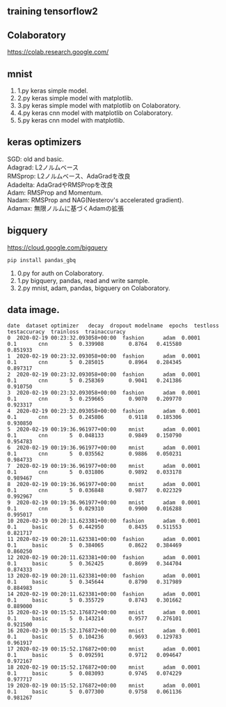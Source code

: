## training tensorflow2

## Colaboratory
https://colab.research.google.com/

## mnist
1. 1.py keras simple model.  
1. 2.py keras simple model with matplotlib.  
1. 3.py keras simple model with matplotlib on Colaboratory.  
1. 4.py keras cnn model with matplotlib on Colaboratory.  
1. 5.py keras cnn model with matplotlib.  

## keras optimizers
SGD: old and basic.  
Adagrad: L2ノルムベース  
RMSprop: L2ノルムベース、AdaGradを改良  
Adadelta: AdaGradやRMSPropを改良  
Adam: RMSProp and Momentum.  
Nadam: RMSProp and NAG(Nesterov's accelerated gradient).  
Adamax: 無限ノルムに基づくAdamの拡張  

## bigquery
https://cloud.google.com/bigquery

```
pip install pandas_gbq
```

1. 0.py for auth on Colaboratory.  
1. 1.py bigquery, pandas, read and write sample.  
1. 2.py mnist, adam, pandas, bigquery on Colaboratory.  

## data image.
```
date  dataset optimizer   decay  dropout modelname  epochs  testloss  testaccuracy  trainloss  trainaccuracy
0  2020-02-19 00:23:32.093058+00:00  fashion      adam  0.0001      0.1       cnn       5  0.339908        0.8764   0.415580       0.851933
1  2020-02-19 00:23:32.093058+00:00  fashion      adam  0.0001      0.1       cnn       5  0.285015        0.8964   0.284345       0.897317
2  2020-02-19 00:23:32.093058+00:00  fashion      adam  0.0001      0.1       cnn       5  0.258369        0.9041   0.241386       0.910750
3  2020-02-19 00:23:32.093058+00:00  fashion      adam  0.0001      0.1       cnn       5  0.259665        0.9070   0.209770       0.923317
4  2020-02-19 00:23:32.093058+00:00  fashion      adam  0.0001      0.1       cnn       5  0.245806        0.9118   0.185306       0.930850
5  2020-02-19 00:19:36.961977+00:00    mnist      adam  0.0001      0.1       cnn       5  0.048133        0.9849   0.150790       0.954783
6  2020-02-19 00:19:36.961977+00:00    mnist      adam  0.0001      0.1       cnn       5  0.035562        0.9886   0.050231       0.984733
7  2020-02-19 00:19:36.961977+00:00    mnist      adam  0.0001      0.1       cnn       5  0.031806        0.9892   0.033178       0.989467
8  2020-02-19 00:19:36.961977+00:00    mnist      adam  0.0001      0.1       cnn       5  0.036848        0.9877   0.022329       0.992967
9  2020-02-19 00:19:36.961977+00:00    mnist      adam  0.0001      0.1       cnn       5  0.029310        0.9900   0.016288       0.995017
10 2020-02-19 00:20:11.623381+00:00  fashion      adam  0.0001      0.1     basic       5  0.442950        0.8435   0.511553       0.821717
11 2020-02-19 00:20:11.623381+00:00  fashion      adam  0.0001      0.1     basic       5  0.384065        0.8622   0.384469       0.860250
12 2020-02-19 00:20:11.623381+00:00  fashion      adam  0.0001      0.1     basic       5  0.362425        0.8699   0.344704       0.874333
13 2020-02-19 00:20:11.623381+00:00  fashion      adam  0.0001      0.1     basic       5  0.345644        0.8790   0.317989       0.884983
14 2020-02-19 00:20:11.623381+00:00  fashion      adam  0.0001      0.1     basic       5  0.355729        0.8743   0.301662       0.889000
15 2020-02-19 00:15:52.176872+00:00    mnist      adam  0.0001      0.1     basic       5  0.143214        0.9577   0.276101       0.921500
16 2020-02-19 00:15:52.176872+00:00    mnist      adam  0.0001      0.1     basic       5  0.104236        0.9693   0.129783       0.961917
17 2020-02-19 00:15:52.176872+00:00    mnist      adam  0.0001      0.1     basic       5  0.092591        0.9712   0.094647       0.972167
18 2020-02-19 00:15:52.176872+00:00    mnist      adam  0.0001      0.1     basic       5  0.083093        0.9745   0.074229       0.977717
19 2020-02-19 00:15:52.176872+00:00    mnist      adam  0.0001      0.1     basic       5  0.077300        0.9758   0.061136       0.981267
```
